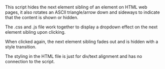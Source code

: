 This script hides the next element sibling of an element on HTML web pages, 
it also rotates an ASCII triangle/arrow down and sideways to indicate that the content is shown or hidden.

The .css and .js file work together to display a dropdown effect on the next element sibling upon clicking.

When clicked again, the next element sibling fades out and is hidden with a style transition.

The styling in the HTML file is just for div/text alignment and has no connection to the script.

